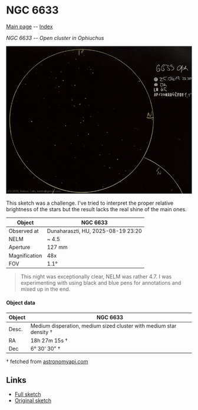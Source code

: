 # NGC 6633

[Main page](../index.md) -- [Index](../pages/obj_index.md)

_NGC 6633_ -- _Open cluster in Ophiuchus_  

![NGC 6633](../img/ngc-6633-20250820.jpg)

This sketch was a challenge.
I've tried to interpret the proper relative brightness
of the stars but the result lacks the real shine of
the main ones.

Object | NGC 6633
-|-
Observed at | Dunaharaszti, HU, 2025-08-19 23:20
NELM | ~ 4.5
Aperture | 127 mm
Magnification | 48x
FOV | 1.1°


> This night was exceptionally clear, NELM was rather 4.7.
> I was experimenting with using black and blue pens for annotations
> and mixed up in the end.

#### Object data

Object | NGC 6633
-|-
Desc. | Medium disperation, medium sized cluster with medium star density †
RA | 18h 27m 15s †
Dec | 6° 30' 30" †

† fetched from [astronomyapi.com](http://astronomyapi.com)

## Links

- [Full sketch](../img/ngc-6633-m57-20250820.jpg)
- [Original sketch](../scan/20250820_1.jpg)
